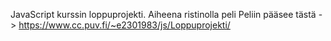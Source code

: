 JavaScript kurssin loppuprojekti. Aiheena ristinolla peli
Peliin pääsee tästä -> https://www.cc.puv.fi/~e2301983/js/Loppuprojekti/

